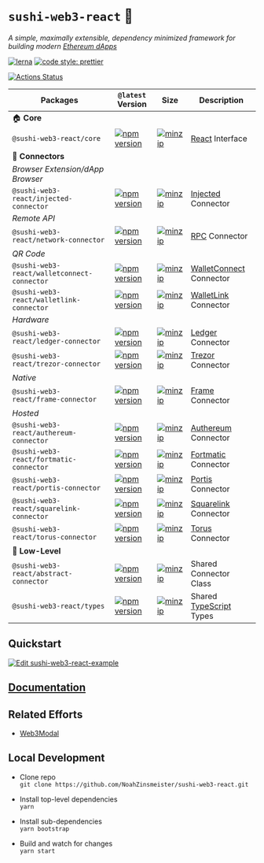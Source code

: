 # `sushi-web3-react` 🧰

_A simple, maximally extensible, dependency minimized framework for building modern [Ethereum dApps](https://ethereum.org/beginners/)_

[![lerna](https://img.shields.io/badge/maintained%20with-lerna-cc00ff.svg)](https://lerna.js.org/)
[![code style: prettier](https://img.shields.io/badge/code_style-prettier-ff69b4.svg?style=flat-square)](https://github.com/prettier/prettier)

[![Actions Status](https://github.com/NoahZinsmeister/sushi-web3-react/workflows/CI/badge.svg)](https://github.com/NoahZinsmeister/sushi-web3-react/actions)

| Packages                              | `@latest` Version                                                                                                                                                         | Size                                                                                                                                                                                 | Description                                                                         |
| ------------------------------------- | ------------------------------------------------------------------------------------------------------------------------------------------------------------------------- | ------------------------------------------------------------------------------------------------------------------------------------------------------------------------------------ | ----------------------------------------------------------------------------------- |
| 🏠 **Core**                           |
| `@sushi-web3-react/core`                    | [![npm version](https://img.shields.io/npm/v/@sushi-web3-react/core/latest.svg)](https://www.npmjs.com/package/@sushi-web3-react/core/v/latest)                                       | [![minzip](https://img.shields.io/bundlephobia/minzip/@sushi-web3-react/core/latest.svg)](https://bundlephobia.com/result?p=@sushi-web3-react/core@latest)                                       | [React](https://reactjs.org/) Interface                                             |
| 🔌 **Connectors**                     |
| _Browser Extension/dApp Browser_      |
| `@sushi-web3-react/injected-connector`      | [![npm version](https://img.shields.io/npm/v/@sushi-web3-react/injected-connector/latest.svg)](https://www.npmjs.com/package/@sushi-web3-react/injected-connector/v/latest)           | [![minzip](https://img.shields.io/bundlephobia/minzip/@sushi-web3-react/injected-connector/latest.svg)](https://bundlephobia.com/result?p=@sushi-web3-react/injected-connector@latest)           | [Injected](https://github.com/ethereum/EIPs/blob/master/EIPS/eip-1193.md) Connector |
| _Remote API_                          |
| `@sushi-web3-react/network-connector`       | [![npm version](https://img.shields.io/npm/v/@sushi-web3-react/network-connector/latest.svg)](https://www.npmjs.com/package/@sushi-web3-react/network-connector/v/latest)             | [![minzip](https://img.shields.io/bundlephobia/minzip/@sushi-web3-react/network-connector/latest.svg)](https://bundlephobia.com/result?p=@sushi-web3-react/network-connector@latest)             | [RPC](https://github.com/ethereum/wiki/wiki/JSON-RPC) Connector                     |
| _QR Code_                             |
| `@sushi-web3-react/walletconnect-connector` | [![npm version](https://img.shields.io/npm/v/@sushi-web3-react/walletconnect-connector/latest.svg)](https://www.npmjs.com/package/@sushi-web3-react/walletconnect-connector/v/latest) | [![minzip](https://img.shields.io/bundlephobia/minzip/@sushi-web3-react/walletconnect-connector/latest.svg)](https://bundlephobia.com/result?p=@sushi-web3-react/walletconnect-connector@latest) | [WalletConnect](https://walletconnect.org/) Connector                               |
| `@sushi-web3-react/walletlink-connector`    | [![npm version](https://img.shields.io/npm/v/@sushi-web3-react/walletlink-connector/latest.svg)](https://www.npmjs.com/package/@sushi-web3-react/walletlink-connector/v/latest)       | [![minzip](https://img.shields.io/bundlephobia/minzip/@sushi-web3-react/walletlink-connector/latest.svg)](https://bundlephobia.com/result?p=@sushi-web3-react/walletlink-connector@latest)       | [WalletLink](https://www.walletlink.org/#/) Connector                               |
| _Hardware_                            |
| `@sushi-web3-react/ledger-connector`        | [![npm version](https://img.shields.io/npm/v/@sushi-web3-react/ledger-connector/latest.svg)](https://www.npmjs.com/package/@sushi-web3-react/ledger-connector/v/latest)               | [![minzip](https://img.shields.io/bundlephobia/minzip/@sushi-web3-react/ledger-connector/latest.svg)](https://bundlephobia.com/result?p=@sushi-web3-react/ledger-connector@latest)               | [Ledger](https://www.ledger.com/) Connector                                         |
| `@sushi-web3-react/trezor-connector`        | [![npm version](https://img.shields.io/npm/v/@sushi-web3-react/trezor-connector/latest.svg)](https://www.npmjs.com/package/@sushi-web3-react/trezor-connector/v/latest)               | [![minzip](https://img.shields.io/bundlephobia/minzip/@sushi-web3-react/trezor-connector/latest.svg)](https://bundlephobia.com/result?p=@sushi-web3-react/trezor-connector@latest)               | [Trezor](https://trezor.io/) Connector                                              |
| _Native_                              |
| `@sushi-web3-react/frame-connector`         | [![npm version](https://img.shields.io/npm/v/@sushi-web3-react/frame-connector/latest.svg)](https://www.npmjs.com/package/@sushi-web3-react/frame-connector/v/latest)                 | [![minzip](https://img.shields.io/bundlephobia/minzip/@sushi-web3-react/frame-connector/latest.svg)](https://bundlephobia.com/result?p=@sushi-web3-react/frame-connector@latest)                 | [Frame](https://frame.sh/) Connector                                                |
| _Hosted_                              |
| `@sushi-web3-react/authereum-connector`     | [![npm version](https://img.shields.io/npm/v/@sushi-web3-react/authereum-connector/latest.svg)](https://www.npmjs.com/package/@sushi-web3-react/authereum-connector/v/latest)         | [![minzip](https://img.shields.io/bundlephobia/minzip/@sushi-web3-react/authereum-connector/latest.svg)](https://bundlephobia.com/result?p=@sushi-web3-react/authereum-connector@latest)         | [Authereum](https://authereum.org/) Connector                                       |
| `@sushi-web3-react/fortmatic-connector`     | [![npm version](https://img.shields.io/npm/v/@sushi-web3-react/fortmatic-connector/latest.svg)](https://www.npmjs.com/package/@sushi-web3-react/fortmatic-connector/v/latest)         | [![minzip](https://img.shields.io/bundlephobia/minzip/@sushi-web3-react/fortmatic-connector/latest.svg)](https://bundlephobia.com/result?p=@sushi-web3-react/fortmatic-connector@latest)         | [Fortmatic](https://fortmatic.com/) Connector                                       |
| `@sushi-web3-react/portis-connector`        | [![npm version](https://img.shields.io/npm/v/@sushi-web3-react/portis-connector/latest.svg)](https://www.npmjs.com/package/@sushi-web3-react/portis-connector/v/latest)               | [![minzip](https://img.shields.io/bundlephobia/minzip/@sushi-web3-react/portis-connector/latest.svg)](https://bundlephobia.com/result?p=@sushi-web3-react/portis-connector@latest)               | [Portis](https://www.portis.io/) Connector                                          |
| `@sushi-web3-react/squarelink-connector`    | [![npm version](https://img.shields.io/npm/v/@sushi-web3-react/squarelink-connector/latest.svg)](https://www.npmjs.com/package/@sushi-web3-react/squarelink-connector/v/latest)       | [![minzip](https://img.shields.io/bundlephobia/minzip/@sushi-web3-react/squarelink-connector/latest.svg)](https://bundlephobia.com/result?p=@sushi-web3-react/squarelink-connector@latest)       | [Squarelink](https://squarelink.com/) Connector                                     |
| `@sushi-web3-react/torus-connector`         | [![npm version](https://img.shields.io/npm/v/@sushi-web3-react/torus-connector/latest.svg)](https://www.npmjs.com/package/@sushi-web3-react/torus-connector/v/latest)                 | [![minzip](https://img.shields.io/bundlephobia/minzip/@sushi-web3-react/torus-connector/latest.svg)](https://bundlephobia.com/result?p=@sushi-web3-react/torus-connector@latest)                 | [Torus](https://tor.us/) Connector                                                  |
| 🐉 **Low-Level**                      |
| `@sushi-web3-react/abstract-connector`      | [![npm version](https://img.shields.io/npm/v/@sushi-web3-react/abstract-connector/latest.svg)](https://www.npmjs.com/package/@sushi-web3-react/abstract-connector/v/latest)           | [![minzip](https://img.shields.io/bundlephobia/minzip/@sushi-web3-react/abstract-connector/latest.svg)](https://bundlephobia.com/result?p=@sushi-web3-react/abstract-connector@latest)           | Shared Connector Class                                                              |
| `@sushi-web3-react/types`                   | [![npm version](https://img.shields.io/npm/v/@sushi-web3-react/types/latest.svg)](https://www.npmjs.com/package/@sushi-web3-react/types/v/latest)                                     | [![minzip](https://img.shields.io/bundlephobia/minzip/@sushi-web3-react/types/latest.svg)](https://bundlephobia.com/result?p=@sushi-web3-react/types@latest)                                     | Shared [TypeScript](https://www.typescriptlang.org/) Types                          |

## Quickstart

[![Edit sushi-web3-react-example](https://codesandbox.io/static/img/play-codesandbox.svg)](https://codesandbox.io/s/github/NoahZinsmeister/sushi-web3-react/tree/v6/example?fontsize=14&hidenavigation=1&theme=dark)

## [Documentation](docs)

## Related Efforts

- [Web3Modal](https://github.com/web3modal/web3modal)

## Local Development

- Clone repo\
  `git clone https://github.com/NoahZinsmeister/sushi-web3-react.git`

- Install top-level dependencies\
  `yarn`

- Install sub-dependencies\
  `yarn bootstrap`

- Build and watch for changes\
  `yarn start`
